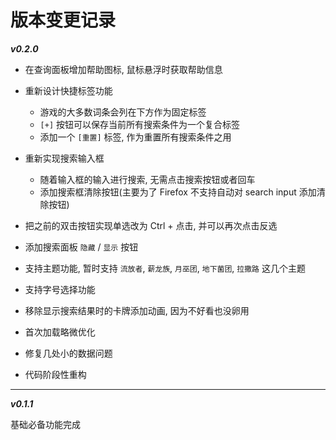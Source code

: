 # 版本变更记录

***v0.2.0***

* 在查询面板增加帮助图标, 鼠标悬浮时获取帮助信息
* 重新设计快捷标签功能
  
  * 游戏的大多数词条会列在下方作为固定标签
  * `[+]` 按钮可以保存当前所有搜索条件为一个复合标签
  * 添加一个 `[重置]` 标签, 作为重置所有搜索条件之用

* 重新实现搜索输入框

  * 随着输入框的输入进行搜索, 无需点击搜索按钮或者回车
  * 添加搜索框清除按钮(主要为了 Firefox 不支持自动对 search input 添加清除按钮)

* 把之前的双击按钮实现单选改为 Ctrl + 点击, 并可以再次点击反选
* 添加搜索面板 `隐藏` / `显示` 按钮
* 支持主题功能, 暂时支持 `流放者`, `薪龙族`, `月巫团`, `地下菌团`, `拉撒路` 这几个主题
* 支持字号选择功能
* 移除显示搜索结果时的卡牌添加动画, 因为不好看也没卵用
* 首次加载略微优化
* 修复几处小的数据问题
* 代码阶段性重构

---

***v0.1.1***

基础必备功能完成
